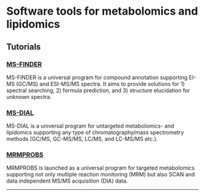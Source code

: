 # Software tools for metabolomics and lipidomics

## Tutorials

### [MS-FINDER](/MS-FINDER/tutorial "MS-FINDER")

MS-FINDER is a universal program for compound annotation supporting EI-MS (GC/MS) and ESI-MS/MS spectra. It aims to provide solutions for 1) spectral searching, 2) formula prediction, and 3) structure elucidation for unknown spectra.

### [MS-DIAL](/MS-DIAL/tutorial "MS-DIAL")

MS-DIAL is a universal program for untargeted metabolomics- and lipidomics supporting any type of chromatography/mass spectrometry methods (GC/MS, GC-MS/MS, LC/MS, and LC-MS/MS etc.).

### [MRMPROBS](/MRMPROBS/tutorial "MRMPROBS")

MRMPROBS is launched as a universal program for targeted metabolomics supporting not only multiple reaction monitoring (MRM) but also SCAN and data independent MS/MS acquisition (DIA) data.

<hr>
